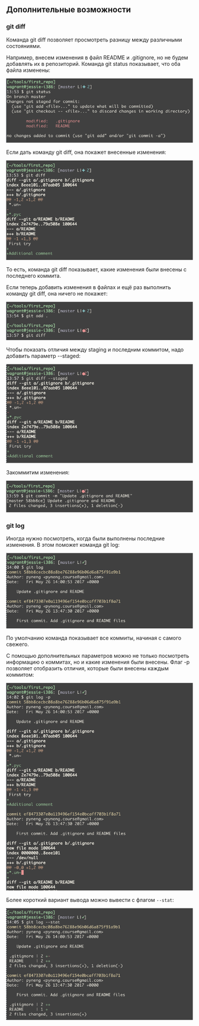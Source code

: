 ## Дополнительные возможности

### git diff

Команда git diff позволяет просмотреть разницу между различными состояниями.

Например, внесем изменения в файл README и .gitignore, но не будем добавлять их в репозиторий.
Команда git status показывает, что оба файла изменены:

![alt](https://raw.githubusercontent.com/natenka/PyNEng/python3.6/images/git/git_status_5.png)


Если дать команду git diff, она покажет внесенные изменения:

![alt](https://raw.githubusercontent.com/natenka/PyNEng/python3.6/images/git/git_diff.png)

То есть, команда git diff показывает, какие изменения были внесены с последнего коммита.

Если теперь добавить изменения в файлах и ещё раз выполнить команду git diff, она ничего не покажет:

![alt](https://raw.githubusercontent.com/natenka/PyNEng/python3.6/images/git/git_add_git_diff.png)

Чтобы показать отличия между staging и последним коммитом, надо добавить параметр --staged:

![alt](https://raw.githubusercontent.com/natenka/PyNEng/python3.6/images/git/git_diff_staged.png)

Закоммитим изменения:

![alt](https://raw.githubusercontent.com/natenka/PyNEng/python3.6/images/git/git_commit_2.png)

### git log

Иногда нужно посмотреть, когда были выполнены последние изменения.
В этом поможет команда git log:

![alt](https://raw.githubusercontent.com/natenka/PyNEng/python3.6/images/git/git_log.png)

По умолчанию команда показывает все коммиты, начиная с самого свежего.

С помощью дополнительных параметров можно не только посмотреть информацию о коммитах, но и какие изменения были внесены.
Флаг -p позволяет отобразить отличия, которые были внесены каждым коммитом:

![alt](https://raw.githubusercontent.com/natenka/PyNEng/python3.6/images/git/git_log_p.png)

Более короткий вариант вывода можно вывести с флагом ```--stat```:

![alt](https://raw.githubusercontent.com/natenka/PyNEng/python3.6/images/git/git_log_stat.png)


